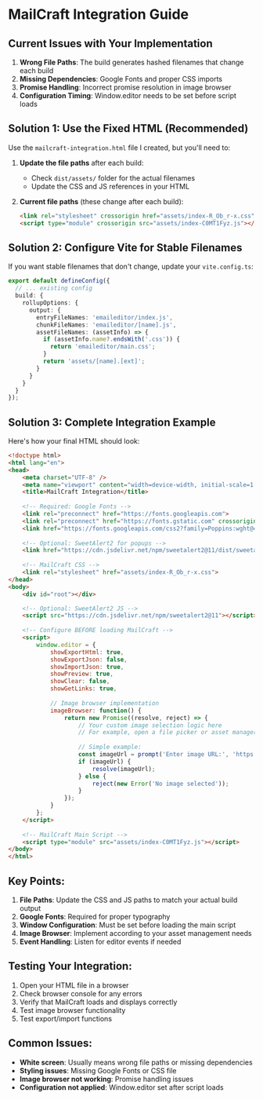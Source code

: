 # MailCraft Integration Guide

## Current Issues with Your Implementation

1. **Wrong File Paths**: The build generates hashed filenames that change each build
2. **Missing Dependencies**: Google Fonts and proper CSS imports
3. **Promise Handling**: Incorrect promise resolution in image browser
4. **Configuration Timing**: Window.editor needs to be set before script loads

## Solution 1: Use the Fixed HTML (Recommended)

Use the `mailcraft-integration.html` file I created, but you'll need to:

1. **Update the file paths** after each build:
   - Check `dist/assets/` folder for the actual filenames
   - Update the CSS and JS references in your HTML

2. **Current file paths** (these change after each build):
   ```html
   <link rel="stylesheet" crossorigin href="assets/index-R_Ob_r-x.css">
   <script type="module" crossorigin src="assets/index-C0MT1Fyz.js"></script>
   ```

## Solution 2: Configure Vite for Stable Filenames

If you want stable filenames that don't change, update your `vite.config.ts`:

```typescript
export default defineConfig({
  // ... existing config
  build: {
    rollupOptions: {
      output: {
        entryFileNames: 'emaileditor/index.js',
        chunkFileNames: 'emaileditor/[name].js',
        assetFileNames: (assetInfo) => {
          if (assetInfo.name?.endsWith('.css')) {
            return 'emaileditor/main.css';
          }
          return 'assets/[name].[ext]';
        }
      }
    }
  }
});
```

## Solution 3: Complete Integration Example

Here's how your final HTML should look:

```html
<!doctype html>
<html lang="en">
<head>
    <meta charset="UTF-8" />
    <meta name="viewport" content="width=device-width, initial-scale=1.0" />
    <title>MailCraft Integration</title>
    
    <!-- Required: Google Fonts -->
    <link rel="preconnect" href="https://fonts.googleapis.com">
    <link rel="preconnect" href="https://fonts.gstatic.com" crossorigin>
    <link href="https://fonts.googleapis.com/css2?family=Poppins:wght@400;500;600;700&family=Roboto:wght@300;400;500;700&display=swap" rel="stylesheet">
    
    <!-- Optional: SweetAlert2 for popups -->
    <link href="https://cdn.jsdelivr.net/npm/sweetalert2@11/dist/sweetalert2.min.css" rel="stylesheet" />
    
    <!-- MailCraft CSS -->
    <link rel="stylesheet" href="assets/index-R_Ob_r-x.css">
</head>
<body>
    <div id="root"></div>

    <!-- Optional: SweetAlert2 JS -->
    <script src="https://cdn.jsdelivr.net/npm/sweetalert2@11"></script>
    
    <!-- Configure BEFORE loading MailCraft -->
    <script>
        window.editor = {
            showExportHtml: true,
            showExportJson: false,
            showImportJson: true,
            showPreview: true,
            showClear: false,
            showGetLinks: true,
            
            // Image browser implementation
            imageBrowser: function() {
                return new Promise((resolve, reject) => {
                    // Your custom image selection logic here
                    // For example, open a file picker or asset manager
                    
                    // Simple example:
                    const imageUrl = prompt('Enter image URL:', 'https://placehold.co/600x400.png');
                    if (imageUrl) {
                        resolve(imageUrl);
                    } else {
                        reject(new Error('No image selected'));
                    }
                });
            }
        };
    </script>
    
    <!-- MailCraft Main Script -->
    <script type="module" src="assets/index-C0MT1Fyz.js"></script>
</body>
</html>
```

## Key Points:

1. **File Paths**: Update the CSS and JS paths to match your actual build output
2. **Google Fonts**: Required for proper typography
3. **Window Configuration**: Must be set before loading the main script
4. **Image Browser**: Implement according to your asset management needs
5. **Event Handling**: Listen for editor events if needed

## Testing Your Integration:

1. Open your HTML file in a browser
2. Check browser console for any errors
3. Verify that MailCraft loads and displays correctly
4. Test image browser functionality
5. Test export/import functions

## Common Issues:

- **White screen**: Usually means wrong file paths or missing dependencies
- **Styling issues**: Missing Google Fonts or CSS file
- **Image browser not working**: Promise handling issues
- **Configuration not applied**: Window.editor set after script loads
